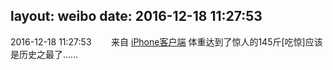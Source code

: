 layout: weibo
date: 2016-12-18 11:27:53
---
<meta name="referrer" content="no-referrer" />

2016-12-18 11:27:53  &nbsp;&nbsp;&nbsp;&nbsp;&nbsp;&nbsp; 来自 <a href="http://app.weibo.com/t/feed/9ksdit" rel="nofollow">iPhone客户端</a>
体重达到了惊人的145斤[吃惊]应该是历史之最了…… ​​​
